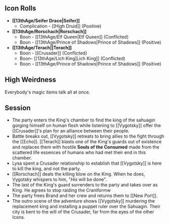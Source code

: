 ## Icon Rolls
* **[[13thAge/Seifer Drace|Seifer]]**
	* Complication - [[High Druid]] (Positive)
* **[[13thAge/Rorschach|Rorschach]]**
	* Boon - [[13thAge/Elf Queen|Elf Queen]] (Conflicted)
	* Boon - [[13thAge/Prince of Shadows|Prince of Shadows]] (Positive)
* **[[13thAge/Terach||Terach]]**
	* Boon - [[Crusader]] (Conflicted)
	* Boon- [[13thAge/Lich King|Lich King]] (Conflicted)
	* Boon - [[13thAge/Prince of Shadows|Prince of Shadows]] (Positive)

## High Weirdness
Everybody's magic items talk all at once.

## Session
- The party enters the King's chamber to find the king of the sahuagin gorging himself on human flesh while listening to [[Vygotsky]] offer the [[Crusader]]'s plan for an alliance between their people.
- Battle breaks out, [[Vygotsky]] retreats to bring allies to the fight through the [[Echo]].  [[Terach]] blasts one of the King's guards out of existence and replaces them with hostile **Souls of the Consumed** made from the scattered life essences of humans who had met their end in this chamber.
- Lysa spent a Crusader relationship to establish that [[Vygotsky]] is here to kill the king, and not the party.
- [[Rorschach]] deals the killing blow on the King.  When he does, Vygotsky whispers to him, "*His* will be done".
- The last of the King's guard surrenders to the party and takes over as King.  He agrees to stop raiding the Craniformw
- The party frees Brand and her crew and returns them to [[New Port]].
- The outro scene of the adventure shows [[Vygotsky]] murdering the replacement king and installing a puppet ruler over the Sahuagin.  Their city is bent to the will of the Crusader, far from the eyes of the other Icons.